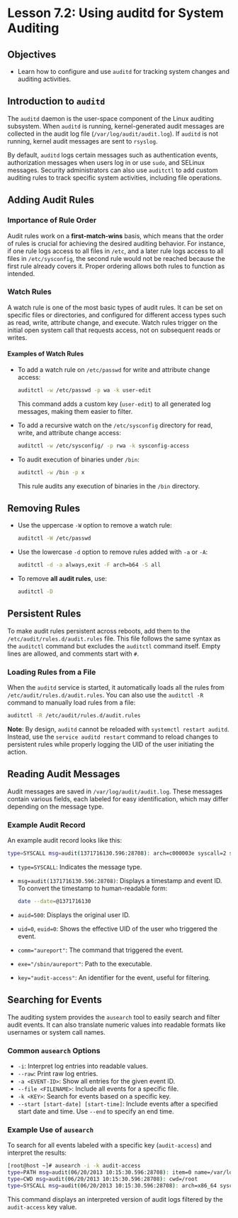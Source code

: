 # Lesson 7.2: Using auditd for System Auditing

## Objectives

- Learn how to configure and use `auditd` for tracking system changes and auditing activities.

## Introduction to `auditd`

The `auditd` daemon is the user-space component of the Linux auditing subsystem. When `auditd` is running, kernel-generated audit messages are collected in the audit log file (`/var/log/audit/audit.log`). If `auditd` is not running, kernel audit messages are sent to `rsyslog`.

By default, `auditd` logs certain messages such as authentication events, authorization messages when users log in or use `sudo`, and SELinux messages. Security administrators can also use `auditctl` to add custom auditing rules to track specific system activities, including file operations.

## Adding Audit Rules

### Importance of Rule Order

Audit rules work on a **first-match-wins** basis, which means that the order of rules is crucial for achieving the desired auditing behavior. For instance, if one rule logs access to all files in `/etc`, and a later rule logs access to all files in `/etc/sysconfig`, the second rule would not be reached because the first rule already covers it. Proper ordering allows both rules to function as intended.

### Watch Rules

A watch rule is one of the most basic types of audit rules. It can be set on specific files or directories, and configured for different access types such as read, write, attribute change, and execute. Watch rules trigger on the initial open system call that requests access, not on subsequent reads or writes.

#### Examples of Watch Rules

- To add a watch rule on `/etc/passwd` for write and attribute change access:

  ```bash
  auditctl -w /etc/passwd -p wa -k user-edit
  ```

  This command adds a custom key (`user-edit`) to all generated log messages, making them easier to filter.

- To add a recursive watch on the `/etc/sysconfig` directory for read, write, and attribute change access:

  ```bash
  auditctl -w /etc/sysconfig/ -p rwa -k sysconfig-access
  ```

- To audit execution of binaries under `/bin`:

  ```bash
  auditctl -w /bin -p x
  ```

  This rule audits any execution of binaries in the `/bin` directory.

## Removing Rules

- Use the uppercase `-W` option to remove a watch rule:

  ```bash
  auditctl -W /etc/passwd
  ```

- Use the lowercase `-d` option to remove rules added with `-a` or `-A`:

  ```bash
  auditctl -d -a always,exit -F arch=b64 -S all
  ```

- To remove **all audit rules**, use:

  ```bash
  auditctl -D
  ```

## Persistent Rules

To make audit rules persistent across reboots, add them to the `/etc/audit/rules.d/audit.rules` file. This file follows the same syntax as the `auditctl` command but excludes the `auditctl` command itself. Empty lines are allowed, and comments start with `#`.

### Loading Rules from a File

When the `auditd` service is started, it automatically loads all the rules from `/etc/audit/rules.d/audit.rules`. You can also use the `auditctl -R` command to manually load rules from a file:

```bash
auditctl -R /etc/audit/rules.d/audit.rules
```

**Note**: By design, `auditd` cannot be reloaded with `systemctl restart auditd`. Instead, use the `service auditd restart` command to reload changes to persistent rules while properly logging the UID of the user initiating the action.

## Reading Audit Messages

Audit messages are saved in `/var/log/audit/audit.log`. These messages contain various fields, each labeled for easy identification, which may differ depending on the message type.

### Example Audit Record

An example audit record looks like this:

```bash
type=SYSCALL msg=audit(1371716130.596:28708): arch=c000003e syscall=2 success=yes exit=4 a0=261b130 a1=90800 a2=e a3=19 items=1 ppid=2548 pid=26131 auid=500 uid=0 gid=0 euid=0 suid=0 fsuid=0 egid=0 sgid=0 fsgid=0 tty=pts0 ses=1 comm="aureport" exe="/sbin/aureport" subj=unconfined_u:unconfined_r:unconfined_t:s0-s0:c0.c1023 key="audit-access"
```

- `type=SYSCALL`: Indicates the message type.
- `msg=audit(1371716130.596:28708)`: Displays a timestamp and event ID. To convert the timestamp to human-readable form:

  ```bash
  date --date=@1371716130
  ```

- `auid=500`: Displays the original user ID.
- `uid=0`, `euid=0`: Shows the effective UID of the user who triggered the event.
- `comm="aureport"`: The command that triggered the event.
- `exe="/sbin/aureport"`: Path to the executable.
- `key="audit-access"`: An identifier for the event, useful for filtering.

## Searching for Events

The auditing system provides the `ausearch` tool to easily search and filter audit events. It can also translate numeric values into readable formats like usernames or system call names.

### Common `ausearch` Options

- `-i`: Interpret log entries into readable values.
- `--raw`: Print raw log entries.
- `-a <EVENT-ID>`: Show all entries for the given event ID.
- `--file <FILENAME>`: Include all events for a specific file.
- `-k <KEY>`: Search for events based on a specific key.
- `--start [start-date] [start-time]`: Include events after a specified start date and time. Use `--end` to specify an end time.

### Example Use of `ausearch`

To search for all events labeled with a specific key (`audit-access`) and interpret the results:

```bash
[root@host ~]# ausearch -i -k audit-access
type=PATH msg=audit(06/20/2013 10:15:30.596:28708): item=0 name=/var/log/audit inode=17998 dev=fd:01 mode=dir,750 ouid=root ogid=root rdev=00:00 obj=system_u:object_r:auditd_log_t:s0
type=CWD msg=audit(06/20/2013 10:15:30.596:28708): cwd=/root
type=SYSCALL msg=audit(06/20/2013 10:15:30.596:28708): arch=x86_64 syscall=open success=yes exit=4 a0=261b130 a1=90800 a2=e a3=19 items=1 ppid=2548 pid=26131 auid=student uid=root gid=root euid=root suid=root fsuid=root egid=root sgid=root fsgid=root tty=pts0 ses=1 comm=aureport exe=/sbin/aureport subj=unconfined_u:unconfined_r:unconfined_t:s0-s0:c0.c1023 key=audit-access
```

This command displays an interpreted version of audit logs filtered by the `audit-access` key value.
